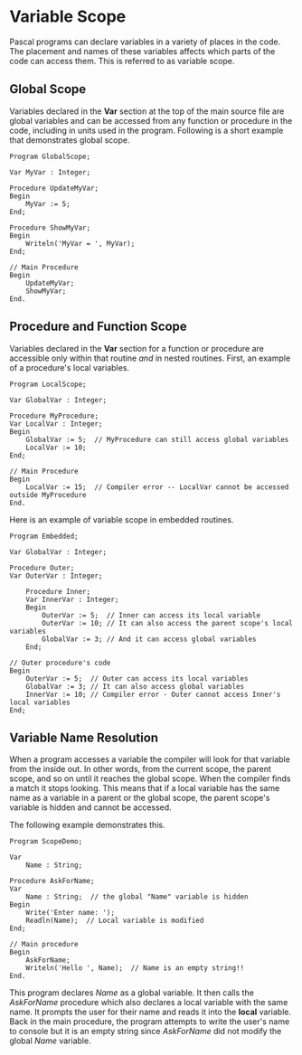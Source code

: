 # Variable Scope

Pascal programs can declare variables in a variety of places in the code. The
placement and names of these variables affects which parts of the code can
access them. This is referred to as variable scope.

## Global Scope

Variables declared in the **Var** section at the top of the main source file
are global variables and can be accessed from any function or procedure in
the code, including in units used in the program. Following is a short example
that demonstrates global scope.

```
Program GlobalScope;

Var MyVar : Integer;

Procedure UpdateMyVar;
Begin
    MyVar := 5;
End;

Procedure ShowMyVar;
Begin
    Writeln('MyVar = ', MyVar);
End;

// Main Procedure
Begin
    UpdateMyVar;
    ShowMyVar;
End.
```

## Procedure and Function Scope

Variables declared in the **Var** section for a function or procedure are accessible
only within that routine *and* in nested routines. First, an example of a procedure's
local variables.

```
Program LocalScope;

Var GlobalVar : Integer;

Procedure MyProcedure;
Var LocalVar : Integer;
Begin
    GlobalVar := 5;  // MyProcedure can still access global variables
    LocalVar := 10;
End;

// Main Procedure
Begin
    LocalVar := 15;  // Compiler error -- LocalVar cannot be accessed outside MyProcedure
End.
```

Here is an example of variable scope in embedded routines.

```
Program Embedded;

Var GlobalVar : Integer;

Procedure Outer;
Var OuterVar : Integer;

    Procedure Inner;
    Var InnerVar : Integer;
    Begin
        OuterVar := 5;  // Inner can access its local variable
        OuterVar := 10; // It can also access the parent scope's local variables
        GlobalVar := 3; // And it can access global variables
    End;

// Outer procedure's code
Begin
    OuterVar := 5;  // Outer can access its local variables
    GlobalVar := 3; // It can also access global variables
    InnerVar := 10; // Compiler error - Outer cannot access Inner's local variables
End;
```

## Variable Name Resolution

When a program accesses a variable the compiler will look for that variable from the
inside out. In other words, from the current scope, the parent scope, and so on until
it reaches the global scope. When the compiler finds a match it stops looking. This
means that if a local variable has the same name as a variable in a parent or the
global scope, the parent scope's variable is hidden and cannot be accessed.

The following example demonstrates this.

```
Program ScopeDemo;

Var
    Name : String;

Procedure AskForName;
Var
    Name : String;  // the global "Name" variable is hidden
Begin
    Write('Enter name: ');
    Readln(Name);  // Local variable is modified
End;

// Main procedure
Begin
    AskForName;
    Writeln('Hello ', Name);  // Name is an empty string!!
End.
```

This program declares *Name* as a global variable. It then calls the *AskForName*
procedure which also declares a local variable with the same name. It prompts the
user for their name and reads it into the **local** variable. Back in the main
procedure, the program attempts to write the user's name to console but it is
an empty string since *AskForName* did not modify the global *Name* variable.
